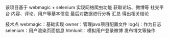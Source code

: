 该项目基于 webmagic + selenium 实现网络爬虫功能
	获取论坛、微博等 社交平台 内容、评论、用户等基本信息
	最后对数据进行分析 汇总 得出相关结论
	
技术点
	webmagic：基础实现
	owner：管理java项目配置文件
	log4j：作为日志
	selenium：用户渲染页面信息
	htmlunit：模拟用户登录微博 发布博文等操作
	
	